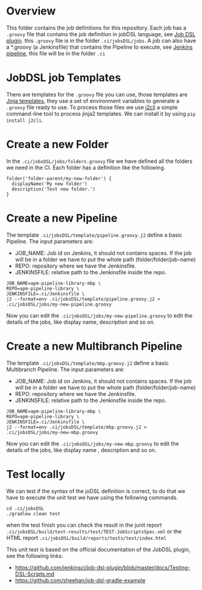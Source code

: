 # Overview

This folder contains the job definitions for this repository.
Each job has a `.groovy` file that contains the job definition in jobDSL language,
see [Job DSL plugin](https://jenkinsci.github.io/job-dsl-plugin/).
this `.groovy` file is in the folder `.ci/jobsDSL/jobs`.
A job can also have a *.groovy (a Jenkinsfile) that contains the Pipeline to execute, see [Jenkins pipeline](https://www.jenkins.io/doc/book/pipeline/), this file will be in the folder `.ci`

# JobDSL job Templates

There are templates for the `.groovy` file you can use, those templates are [Jinja templates](https://jinja.palletsprojects.com/en/2.11.x/), they use a set of environment variables to generate a `.groovy` file ready to use.
To process those files we use [j2cli](https://github.com/kolypto/j2cli)
a simple command-line tool to process jinja2 templates. We can install it by using `pip install j2cli`.

# Create a new Folder

In the `.ci/jobsDSL/jobs/folders.groovy` file we have defined all the folders we need in the CI.
Each folder has a definition like the following.

```
folder('folder-parent/my-new-folder') {
  displayName('My new folder')
  description('Test new folder.')
}
```

# Create a new Pipeline

The template `.ci/jobsDSL/template/pipeline.groovy.j2` define a basic Pipeline.
The input parameters are:
* JOB_NAME: Job id on Jenkins, it should not contains spaces.
If the job will be in a folder we have to put the whole path (folder/folder/job-name)
* REPO: repository where we have the Jenkinsfile.
* JENKINSFILE: relative path to the Jenkinsfile inside the repo.

```
JOB_NAME=apm-pipeline-library-mbp \
REPO=apm-pipeline-library \
JENKINSFILE=.ci/Jenkinsfile \
j2 --format=env .ci/jobsDSL/template/pipeline.groovy.j2 > .ci/jobsDSL/jobs/my-new-pipeline.groovy
```

Now you can edit the `.ci/jobsDSL/jobs/my-new-pipeline.groovy` to edit the details of the jobs,
like display name, description and so on.

# Create a new Multibranch Pipeline

The template `.ci/jobsDSL/template/mbp.groovy.j2` define a basic Multibranch Pipeline.
The input parameters are:
* JOB_NAME: Job id on Jenkins, it should not contains spaces.
If the job will be in a folder we have to put the whole path (folder/folder/job-name)
* REPO: repository where we have the Jenkinsfile.
* JENKINSFILE: relative path to the Jenkinsfile inside the repo.

```
JOB_NAME=apm-pipeline-library-mbp \
REPO=apm-pipeline-library \
JENKINSFILE=.ci/Jenkinsfile \
j2 --format=env .ci/jobsDSL/template/mbp.groovy.j2 > .ci/jobsDSL/jobs/my-new-mbp.groovy
```

Now you can edit the `.ci/jobsDSL/jobs/my-new-mbp.groovy` to edit the details of the jobs,
like display name , description and so on.

# Test locally

We can test if the syntax of the joDSL definition is correct,
to do that we have to execute the unit test we have using the following commands.

```
cd .ci/jobsDSL
./gradlew clean test
```

when the test finish you can check the result in the junit report
`.ci/jobsDSL/build/test-results/test/TEST-JobScriptsSpec.xml` or the HTML report
`.ci/jobsDSL/build/reports/tests/test/index.html`

This unit test is based on the official documentation of the JobDSL plugin, see the following links:
* https://github.com/jenkinsci/job-dsl-plugin/blob/master/docs/Testing-DSL-Scripts.md
* https://github.com/sheehan/job-dsl-gradle-example
